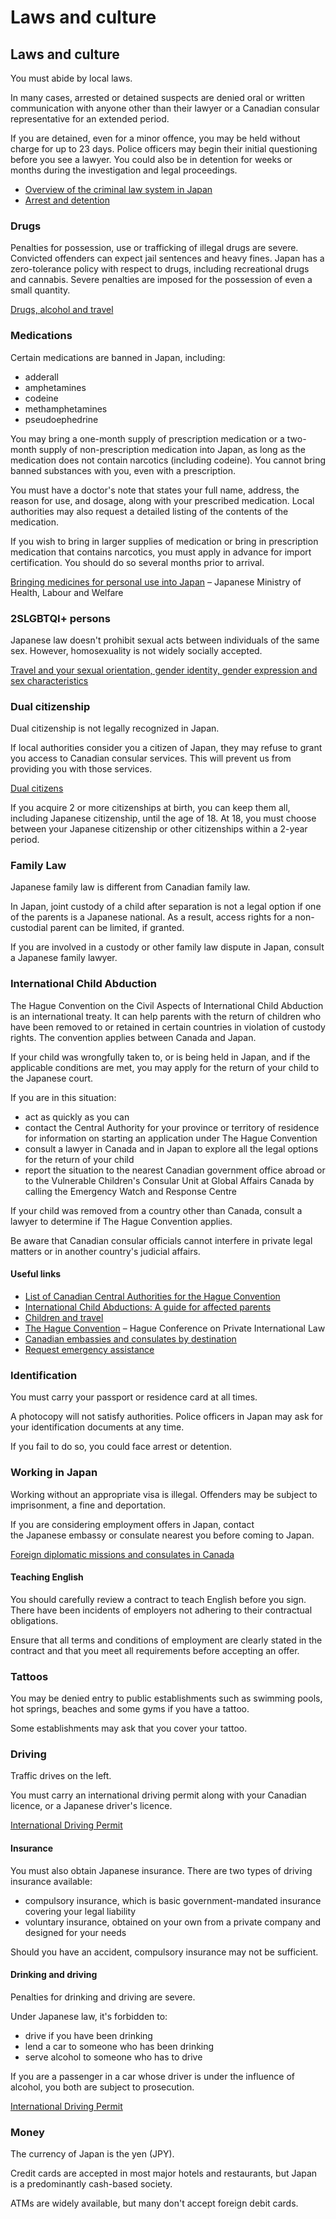 # Laws and culture

## Laws and culture

You must abide by local laws.

In many cases, arrested or detained suspects are denied oral or written communication with anyone other than their lawyer or a Canadian consular representative for an extended period.

If you are detained, even for a minor offence, you may be held without charge for up to 23 days. Police officers may begin their initial questioning before you see a lawyer. You could also be in detention for weeks or months during the investigation and legal proceedings.

* [Overview of the criminal law system in Japan](https://travel.gc.ca/travelling/advisories/japan/criminal-law-system "Criminal law system in Japan")
* [Arrest and detention](https://travel.gc.ca/assistance/emergency-info/arrest-detention "Arrest and detention")

### Drugs

Penalties for possession, use or trafficking of illegal drugs are severe. Convicted offenders can expect jail sentences and heavy fines. Japan has a zero-tolerance policy with respect to drugs, including recreational drugs and cannabis. Severe penalties are imposed for the possession of even a small quantity.

[Drugs, alcohol and travel](https://travel.gc.ca/travelling/health-safety/drugs)

### Medications

Certain medications are banned in Japan, including:

* adderall
* amphetamines
* codeine
* methamphetamines
* pseudoephedrine

You may bring a one-month supply of prescription medication or a two-month supply of non-prescription medication into Japan, as long as the medication does not contain narcotics (including codeine). You cannot bring banned substances with you, even with a prescription.

You must have a doctor's note that states your full name, address, the reason for use, and dosage, along with your prescribed medication. Local authorities may also request a detailed listing of the contents of the medication.

If you wish to bring in larger supplies of medication or bring in prescription medication that contains narcotics, you must apply in advance for import certification. You should do so several months prior to arrival.

[Bringing medicines for personal use into Japan](https://www.mhlw.go.jp/english/policy/health-medical/pharmaceuticals/01.html) – Japanese Ministry of Health, Labour and Welfare

### 2SLGBTQI+ persons

Japanese law doesn't prohibit sexual acts between individuals of the same sex. However, homosexuality is not widely socially accepted.

[Travel and your sexual orientation, gender identity, gender expression and sex characteristics](https://travel.gc.ca/travelling/health-safety/lgbt-travel)

### Dual citizenship

Dual citizenship is not legally recognized in Japan.

If local authorities consider you a citizen of Japan, they may refuse to grant you access to Canadian consular services. This will prevent us from providing you with those services.

[Dual citizens](https://travel.gc.ca/travelling/documents/dual-citizenship)

If you acquire 2 or more citizenships at birth, you can keep them all, including Japanese citizenship, until the age of 18. At 18, you must choose between your Japanese citizenship or other citizenships within a 2-year period.

### Family Law

Japanese family law is different from Canadian family law.

In Japan, joint custody of a child after separation is not a legal option if one of the parents is a Japanese national. As a result, access rights for a non-custodial parent can be limited, if granted.

If you are involved in a custody or other family law dispute in Japan, consult a Japanese family lawyer.

### International Child Abduction

The Hague Convention on the Civil Aspects of International Child Abduction is an international treaty. It can help parents with the return of children who have been removed to or retained in certain countries in violation of custody rights. The convention applies between Canada and Japan.

If your child was wrongfully taken to, or is being held in Japan, and if the applicable conditions are met, you may apply for the return of your child to the Japanese court.

If you are in this situation:

* act as quickly as you can
* contact the Central Authority for your province or territory of residence for information on starting an application under The Hague Convention
* consult a lawyer in Canada and in Japan to explore all the legal options for the return of your child
* report the situation to the nearest Canadian government office abroad or to the Vulnerable Children's Consular Unit at Global Affairs Canada by calling the Emergency Watch and Response Centre

If your child was removed from a country other than Canada, consult a lawyer to determine if The Hague Convention applies.

Be aware that Canadian consular officials cannot interfere in private legal matters or in another country's judicial affairs.

#### Useful links

* [List of Canadian Central Authorities for the Hague Convention](https://www.hcch.net/en/states/authorities/details3/?aid=75)
* [International Child Abductions: A guide for affected parents](https://travel.gc.ca/travelling/publications/international-child-abductions)
* [Children and travel](https://travel.gc.ca/travelling/children)
* [The Hague Convention](https://www.hcch.net/en/instruments/conventions/full-text/?cid=24) – Hague Conference on Private International Law
* [Canadian embassies and consulates by destination](https://travel.gc.ca/assistance/embassies-consulates)
* [Request emergency assistance](https://travel.gc.ca/assistance/emergency-assistance?_ga)

### Identification

You must carry your passport or residence card at all times.

A photocopy will not satisfy authorities. Police officers in Japan may ask for your identification documents at any time.

If you fail to do so, you could face arrest or detention.

### Working in Japan

Working without an appropriate visa is illegal. Offenders may be subject to imprisonment, a fine and deportation.

If you are considering employment offers in Japan, contact the Japanese embassy or consulate nearest you before coming to Japan.

[Foreign diplomatic missions and consulates in Canada](http://www.international.gc.ca/protocol-protocole/reps.aspx?lang=eng)

#### Teaching English

You should carefully review a contract to teach English before you sign. There have been incidents of employers not adhering to their contractual obligations.

Ensure that all terms and conditions of employment are clearly stated in the contract and that you meet all requirements before accepting an offer.

### Tattoos

You may be denied entry to public establishments such as swimming pools, hot springs, beaches and some gyms if you have a tattoo.

Some establishments may ask that you cover your tattoo.

### Driving

Traffic drives on the left.

You must carry an international driving permit along with your Canadian licence, or a Japanese driver's licence.

[International Driving Permit](https://travel.gc.ca/travelling/documents/international-driving-permit)

#### Insurance

You must also obtain Japanese insurance. There are two types of driving insurance available:

* compulsory insurance, which is basic government-mandated insurance covering your legal liability
* voluntary insurance, obtained on your own from a private company and designed for your needs

Should you have an accident, compulsory insurance may not be sufficient.

#### Drinking and driving

Penalties for drinking and driving are severe.

Under Japanese law, it's forbidden to:

* drive if you have been drinking
* lend a car to someone who has been drinking
* serve alcohol to someone who has to drive

If you are a passenger in a car whose driver is under the influence of alcohol, you both are subject to prosecution.

[International Driving Permit](https://travel.gc.ca/travelling/documents/international-driving-permit)

### Money

The currency of Japan is the yen (JPY).

Credit cards are accepted in most major hotels and restaurants, but Japan is a predominantly cash-based society.

ATMs are widely available, but many don't accept foreign debit cards.